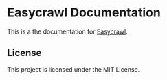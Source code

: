 # Easycrawl Documentation

This is a the documentation for [Easycrawl](https://easycrawl.dev).

## License

This project is licensed under the MIT License.
